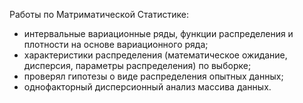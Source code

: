 Работы по Матриматической Статистике:
- интервальные вариационные ряды, функции распределения и плотности на основе вариационного ряда;
- характеристики распределения  (математическое ожидание, дисперсия, параметры распределения) по выборке;
- проверял гипотезы о виде распределения опытных данных;
- однофакторный дисперсионный анализ массива данных.